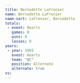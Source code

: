 ```yaml
---
title: Bernadette Lafrenier
name: Bernadette Lafrenier
name-sort: Lafrenier, Bernadette
totals:
 - event: Hearts
   games: 0
   wins: 0
   losses: 0
years:
 - year: 1993
   event: Hearts
   team: "QC"
   position: Alternate
   alternate: true
vs:
---
```

